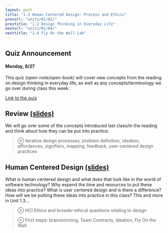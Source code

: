 ```yaml
---
layout: post
title: "1.3 Human Centered Design: Process and Ethics"
prevurl: "units/01/02/"
prevtitle: "1.2 Design Thinking in Everyday Life"
nexturl: "units/01/04/"
nexttitle: "1.4 Fly On the Wall Lab"
---
```


## Quiz Announcement
#### Monday, 9/27
This quiz (open-note/open-book) will cover new concepts from the reading on design thinking in everyday life, as well as any concepts/terminology we go over during class this week.

[Link to the quiz](TBD)

## Review [(slides)][rvw slides]
We will go over some of the concepts introduced last class/in the reading and think about how they can be put into practice.

> ⊕ iterative design processes, problem definition, ideation, affordances, signifiers, mapping, feedback, user-centered design practices

## Human Centered Design [(slides)][hcd slides]
What is human centered design and what does that look like in the world of software technology? Why expend the time and resources to put these ideas into practice? What is user centered design and is there a difference? How will we be putting these ideas into practice in this class? This and more in Unit 1.3... 

> ⊕ HCI Ethics and broader ethical questions relating to design

> ⊕ First steps: brainstorming, Team Contracts, ideation, Fly On the Wall

[rvw slides]: https://docs.google.com/presentation/d/1MzWfhaEnmG0nltZxa-C1zLd35Uy_IMaX2J6dTcJaTik/
[hcd slides]: https://docs.google.com/presentation/d/19FoFQC0Vu2_pDBdFfin757cm0UkF7sjLeSCesc1oB6Y/
